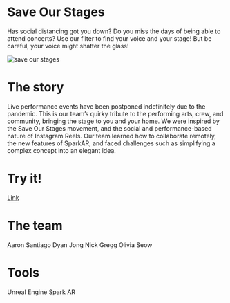 # Save Our Stages 

Has social distancing got you down? Do you miss the days of being able to attend concerts? Use our filter to find your voice and your stage! But be careful, your voice might shatter the glass!

![save our stages](saveourstages.gif)


# The story

Live performance events have been postponed indefinitely due to the pandemic. This is our team’s quirky tribute to the performing arts, crew, and community, bringing the stage to you and your home. We were inspired by the Save Our Stages movement, and the social and performance-based nature of Instagram Reels. Our team learned how to collaborate remotely, the new features of SparkAR, and faced challenges such as simplifying a complex concept into an elegant idea.

# Try it!
[Link](https://github.com/oliviaseow/saveourstages)

# The team

Aaron Santiago 
Dyan Jong
Nick Gregg
Olivia Seow

# Tools

Unreal Engine
Spark AR

